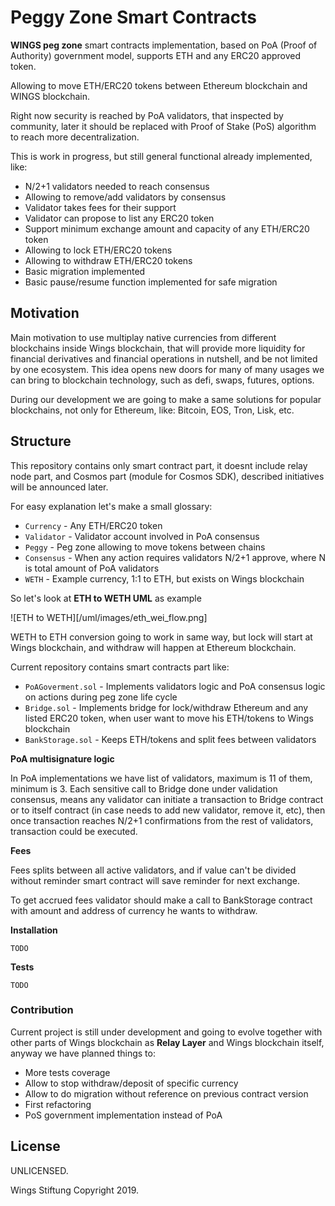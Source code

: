 # Peggy Zone Smart Contracts

**WINGS peg zone** smart contracts implementation, based on PoA (Proof of Authority) government model, supports ETH and any ERC20 approved token.

Allowing to move ETH/ERC20 tokens between Ethereum
blockchain and WINGS blockchain.

Right now security is reached by PoA validators, that inspected by community, later it should be replaced with Proof of Stake (PoS) algorithm to
reach more decentralization.

This is work in progress, but still general functional already implemented, like:

* N/2+1 validators needed to reach consensus
* Allowing to remove/add validators by consensus
* Validator takes fees for their support
* Validator can propose to list any ERC20 token
* Support minimum exchange amount and capacity of any ETH/ERC20 token
* Allowing to lock ETH/ERC20 tokens
* Allowing to withdraw ETH/ERC20 tokens
* Basic migration implemented
* Basic pause/resume function implemented for safe migration

## Motivation

Main motivation to use multiplay native currencies from
different blockchains inside Wings blockchain, that will provide more liquidity for financial derivatives and financial operations in nutshell, and be not limited by one ecosystem. This idea opens new doors for
many of many usages we can bring to blockchain technology, such as defi, swaps, futures, options.

During our development we are going to make a same
solutions for popular blockchains, not only for Ethereum, like: Bitcoin, EOS, Tron, Lisk, etc.

## Structure

This repository contains only smart contract part, it doesnt include relay node part, and Cosmos part (module for Cosmos SDK), described initiatives will be announced later.

For easy explanation let's make a small glossary:
* `Currency`  - Any ETH/ERC20 token
* `Validator` - Validator account involved in PoA consensus
* `Peggy`     - Peg zone allowing to move tokens between chains
* `Consensus` - When any action requires validators N/2+1 approve, where N is total amount of PoA validators
* `WETH`      - Example currency, 1:1 to ETH, but exists on Wings blockchain

So let's look at **ETH to WETH UML** as example

![ETH to WETH][/uml/images/eth_wei_flow.png]

WETH to ETH conversion going to work in same way, but lock will start at Wings blockchain, and withdraw will happen at Ethereum blockchain.

Current repository contains smart contracts part like:

* `PoAGoverment.sol` - Implements validators logic and PoA consensus logic on actions during peg zone life cycle
* `Bridge.sol`       - Implements bridge for lock/withdraw Ethereum and any listed ERC20 token, when user want to move his ETH/tokens to Wings blockchain
* `BankStorage.sol`  - Keeps ETH/tokens and split fees between
validators

**PoA multisignature logic**

In PoA implementations we have list of validators, maximum is
11 of them, minimum is 3. Each sensitive call
to Bridge done under validation consensus, means any validator
can initiate a transaction to Bridge contract or to itself contract (in case needs to add new validator, remove it, etc),
then once transaction reaches N/2+1 confirmations from the rest of validators, transaction could be executed.

**Fees**

Fees splits between all active validators, and if value can't be divided without reminder smart contract will save reminder for next exchange.

To get accrued fees validator should make a call to BankStorage contract with amount and address of currency he wants to withdraw.

**Installation**

    TODO

**Tests**

    TODO

### Contribution

Current project is still under development and going to evolve together with other parts of Wings blockchain as
**Relay Layer** and Wings blockchain itself, anyway we have
planned things to:

* More tests coverage
* Allow to stop withdraw/deposit of specific currency
* Allow to do migration without reference on previous contract version
* First refactoring
* PoS government implementation instead of PoA

## License

UNLICENSED.

Wings Stiftung Copyright 2019.
